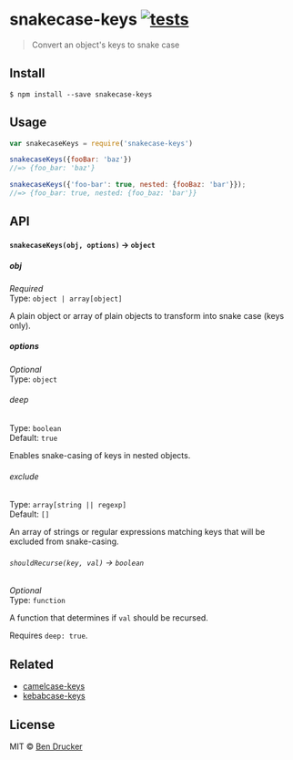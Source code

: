 # snakecase-keys [![tests](https://github.com/bendrucker/snakecase-keys/workflows/tests/badge.svg)](https://github.com/bendrucker/snakecase-keys/actions?query=workflow%3Atests)

> Convert an object's keys to snake case


## Install

```
$ npm install --save snakecase-keys
```


## Usage

```js
var snakecaseKeys = require('snakecase-keys')

snakecaseKeys({fooBar: 'baz'})
//=> {foo_bar: 'baz'}

snakecaseKeys({'foo-bar': true, nested: {fooBaz: 'bar'}});
//=> {foo_bar: true, nested: {foo_baz: 'bar'}}
```

## API

#### `snakecaseKeys(obj, options)` -> `object`

##### obj

*Required*  
Type: `object | array[object]`

A plain object or array of plain objects to transform into snake case (keys only).

##### options

*Optional*  
Type: `object`

###### deep

Type: `boolean`  
Default: `true`

Enables snake-casing of keys in nested objects.

###### exclude

Type: `array[string || regexp]`  
Default: `[]`

An array of strings or regular expressions matching keys that will be excluded from snake-casing.

###### `shouldRecurse(key, val)` -> `boolean`

*Optional*  
Type: `function`

A function that determines if `val` should be recursed.

Requires `deep: true`.

## Related

* [camelcase-keys](https://github.com/sindresorhus/camelcase-keys)
* [kebabcase-keys](https://github.com/mattiloh/kebabcase-keys)

## License

MIT © [Ben Drucker](http://bendrucker.me)
